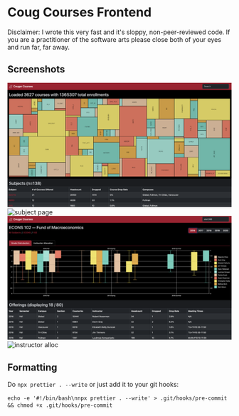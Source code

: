 # Coug Courses Frontend

Disclaimer: I wrote this very fast and it's sloppy, non-peer-reviewed code. If you are a practitioner of the software arts please close both of your eyes and run far, far away.

## Screenshots

![main page](./readme/main_page.png)
![subject page](./readme/subject.png)
![grade dist](./readme/course_page_grade_dist.png)
![instructor alloc](./readme/course_page_course_page_instructor_alloc.png)

## Formatting

Do `npx prettier . --write` or just add it to your git hooks:

```
echo -e '#!/bin/bash\nnpx prettier . --write' > .git/hooks/pre-commit && chmod +x .git/hooks/pre-commit
```
